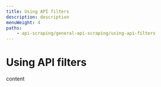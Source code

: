 ```yaml
---
title: Using API filters
description: description
menuWeight: 4
paths:
    - api-scraping/general-api-scraping/using-api-filters
---
```


# [](#using-api-filters) Using API filters

content
